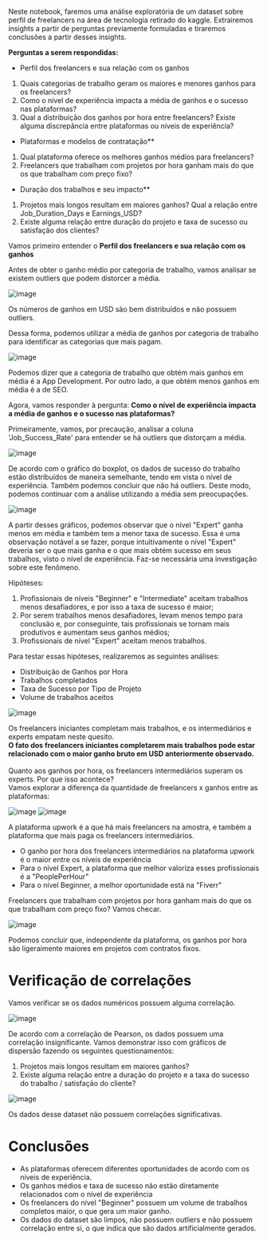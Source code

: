 Neste notebook, faremos uma análise exploratória de um dataset sobre perfil de freelancers na área de tecnologia retirado do kaggle. Extrairemos insights a partir de perguntas previamente formuladas e tiraremos conclusões a partir desses insights.

**Perguntas a serem respondidas:**

- Perfil dos freelancers e sua relação com os ganhos
1. Quais categorias de trabalho geram os maiores e menores ganhos para os freelancers?
2. Como o nível de experiência impacta a média de ganhos e o sucesso nas plataformas? <br>
3. Qual a distribuição dos ganhos por hora entre freelancers? Existe alguma discrepância entre plataformas ou níveis de experiência? <br>
- Plataformas e modelos de contratação**
1. Qual plataforma oferece os melhores ganhos médios para freelancers?
2. Freelancers que trabalham com projetos por hora ganham mais do que os que trabalham com preço fixo? <br>
- Duração dos trabalhos e seu impacto**
1. Projetos mais longos resultam em maiores ganhos? Qual a relação entre Job_Duration_Days e Earnings_USD?
2. Existe alguma relação entre duração do projeto e taxa de sucesso ou satisfação dos clientes?

Vamos primeiro entender o **Perfil dos freelancers e sua relação com os ganhos**

Antes de obter o ganho médio por categoria de trabalho, vamos analisar se existem outliers que podem distorcer a média.

![image](https://github.com/user-attachments/assets/1ce7ec81-9709-45b2-a3bc-f57ca6a986b4)

Os números de ganhos em USD são bem distribuídos e não possuem outliers.

Dessa forma, podemos utilizar a média de ganhos por categoria de trabalho para identificar as categorias que mais pagam.

![image](https://github.com/user-attachments/assets/ae34d67d-6d77-4ca3-bd5e-e121be8fe8be)

Podemos dizer que a categoria de trabalho que obtém mais ganhos em média é a App Development. Por outro lado, a que obtém menos ganhos em média é a de SEO.

Agora, vamos responder à pergunta: **Como o nível de experiência impacta a média de ganhos e o sucesso nas plataformas?**

Primeiramente, vamos, por precaução, analisar a coluna 'Job_Success_Rate' para entender se há outliers que distorçam a média.

![image](https://github.com/user-attachments/assets/66f8d4e7-1e4e-456c-bea0-7a9a70522064)

De acordo com o gráfico do boxplot, os dados de sucesso do trabalho estão distribuídos de maneira semelhante, tendo em vista o nível de experiência. Também podemos concluir que não há outliers. Deste modo, podemos continuar com a análise utilizando a média sem preocupações.

![image](https://github.com/user-attachments/assets/9ee2de6c-6875-4dd6-b84b-aae8a3f189ad)

A partir desses gráficos, podemos observar que o nível "Expert" ganha menos em média e também tem a menor taxa de sucesso. Essa é uma observação notável a se fazer, porque intuitivamente o nível "Expert" deveria ser o que mais ganha e o que mais obtém sucesso em seus trabalhos, visto o nível de experiência. Faz-se necessária uma investigação sobre este fenômeno.

Hipóteses:

1. Profissionais de níveis "Beginner" e "Intermediate" aceitam trabalhos menos desafiadores, e por isso a taxa de sucesso é maior;
2. Por serem trabalhos menos desafiadores, levam menos tempo para conclusão e, por conseguinte, tais profissionais se tornam mais produtivos e aumentam seus ganhos médios;
2. Profissionais de nível "Expert" aceitam menos trabalhos.

Para testar essas hipóteses, realizaremos as seguintes análises:

- Distribuição de Ganhos por Hora
- Trabalhos completados 
- Taxa de Sucesso por Tipo de Projeto
- Volume de trabalhos aceitos

![image](https://github.com/user-attachments/assets/1e8e08e8-08f8-4e47-b031-64c6dfd1fc71)

Os freelancers iniciantes completam mais trabalhos, e os intermediários e experts empatam neste quesito.<br>
**O fato dos freelancers iniciantes completarem mais trabalhos pode estar relacionado com o maior ganho bruto em USD anteriormente observado.**<br>
<br>Quanto aos ganhos por hora, os freelancers intermediários superam os experts. Por que isso acontece?<br>
Vamos explorar a diferença da quantidade de freelancers x ganhos entre as plataformas:

![image](https://github.com/user-attachments/assets/a384d822-8234-444a-9e45-3b0fd29613f9)
![image](https://github.com/user-attachments/assets/e4a90ebc-344e-4104-881a-49d9c197e62b)

A plataforma upwork é a que há mais freelancers na amostra, e também a plataforma que mais paga os freelancers intermediários.
- O ganho por hora dos freelancers intermediários na plataforma upwork é o maior entre os níveis de experiência
- Para o nível Expert, a plataforma que melhor valoriza esses profissionais é a "PeoplePerHour"
- Para o nível Beginner, a melhor oportunidade está na "Fiverr"

Freelancers que trabalham com projetos por hora ganham mais do que os que trabalham com preço fixo? Vamos checar.

![image](https://github.com/user-attachments/assets/f6671d8c-16f7-499d-ae02-46c5a65eb273)

Podemos concluir que, independente da plataforma, os ganhos por hora são ligeraimente maiores em projetos com contratos fixos.

# Verificação de correlações

Vamos verificar se os dados numéricos possuem alguma correlação.

![image](https://github.com/user-attachments/assets/b2ad773e-89ba-4d6b-b48b-13a57013c02e)

De acordo com a correlação de Pearson, os dados possuem uma correlação insignificante. Vamos demonstrar isso com gráficos de dispersão fazendo os seguintes questionamentos:

1. Projetos mais longos resultam em maiores ganhos?
2. Existe alguma relação entre a duração do projeto e a taxa do sucesso do trabalho / satisfação do cliente?

![image](https://github.com/user-attachments/assets/b3bd3084-d390-4035-befe-bca257b71623)

Os dados desse dataset não possuem correlações significativas.

# Conclusões

- As plataformas oferecem diferentes oportunidades de acordo com os níveis de experiência.
- Os ganhos médios e taxa de sucesso não estão diretamente relacionados com o nível de experiência
- Os freelancers do nível "Beginner" possuem um volume de trabalhos completos maior, o que gera um maior ganho.
- Os dados do dataset são limpos, não possuem outliers e não possuem correlação entre si, o que indica que são dados artificialmente gerados.









